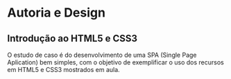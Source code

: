 # Autoria e Design

## Introdução ao HTML5 e CSS3

O estudo de caso é do desenvolvimento de uma SPA (Single Page Aplication) bem simples, com o objetivo de exemplificar o uso dos recursos em HTML5 e CSS3 mostrados em aula.